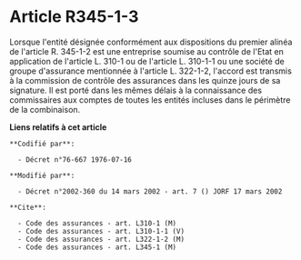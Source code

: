 # Article R345-1-3

Lorsque l'entité désignée conformément aux dispositions du premier alinéa de l'article R. 345-1-2 est une entreprise soumise
au contrôle de l'Etat en application de l'article L. 310-1 ou de l'article L. 310-1-1 ou une société de groupe d'assurance
mentionnée à l'article L. 322-1-2, l'accord est transmis à la commission de contrôle des assurances dans les quinze jours de
sa signature. Il est porté dans les mêmes délais à la connaissance des commissaires aux comptes de toutes les entités
incluses dans le périmètre de la combinaison.

**Liens relatifs à cet article**

	**Codifié par**:

	  - Décret n°76-667 1976-07-16

	**Modifié par**:

	  - Décret n°2002-360 du 14 mars 2002 - art. 7 () JORF 17 mars 2002

	**Cite**:

	  - Code des assurances - art. L310-1 (M)
	  - Code des assurances - art. L310-1-1 (V)
	  - Code des assurances - art. L322-1-2 (M)
	  - Code des assurances - art. L345-1 (M)
